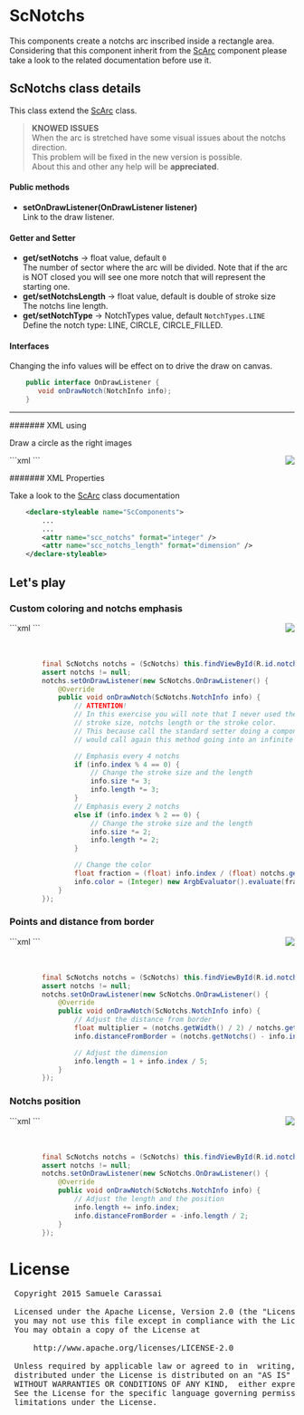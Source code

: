 # ScNotchs
This components create a notchs arc inscribed inside a rectangle area.<br />
Considering that this component inherit from the [ScArc](ScArc) component please take a look to the related documentation before use it.


## ScNotchs class details
This class extend the [ScArc](ScArc) class.

> **KNOWED ISSUES**<br />
> When the arc is stretched have some visual issues about the notchs direction.<br />
> This problem will be fixed in the new version is possible.<br />
> About this and other any help will be **appreciated**.<br />

#### Public methods

- **setOnDrawListener(OnDrawListener listener)**<br />
Link to the draw listener.


#### Getter and Setter
- **get/setNotchs**  -> float value, default <code>0</code><br />
The number of sector where the arc will be divided.
Note that if the arc is NOT closed you will see one more notch that will represent the starting one.
- **get/setNotchsLength**  -> float value, default is double of stroke size<br />
The notchs line length.
- **get/setNotchType**  -> NotchTypes value, default <code>NotchTypes.LINE</code><br />
Define the notch type: LINE, CIRCLE, CIRCLE_FILLED.


#### Interfaces

Changing the info values will be effect on to drive the draw on canvas.

```java
    public interface OnDrawListener {
       void onDrawNotch(NotchInfo info);
    }
```

---
####### XML using

Draw a circle as the right images

<img align="right" src="https://github.com/Paroca72/sc-widgets/blob/master/raw/scnotchs/1.jpg"> 
```xml
    <com.sccomponents.widgets.ScNotchs
        xmlns:sc="http://schemas.android.com/apk/res-auto"
        android:layout_width="200dp"
        android:layout_height="wrap_content"
        android:padding="10dp"
        sc:scc_notchs="10"
    />
```


####### XML Properties

Take a look to the [ScArc](ScArc) class documentation
```xml
    <declare-styleable name="ScComponents">
        ...
        ...
        <attr name="scc_notchs" format="integer" />
        <attr name="scc_notchs_length" format="dimension" />
    </declare-styleable>
```

## Let's play

### Custom coloring and notchs emphasis

<img align="right" src="https://github.com/Paroca72/sc-widgets/blob/master/raw/scnotchs/2.jpg"> 
```xml
    <com.sccomponents.widgets.ScNotchs
        xmlns:sc="http://schemas.android.com/apk/res-auto"
        android:id="@+id/notchs"
        android:layout_width="200dp"
        android:layout_height="wrap_content"
        android:background="#cccccc"
        android:padding="10dp"
        sc:scc_angle_start="-90"
        sc:scc_notchs="16"/>
```

<br />
<br />
<br />

```java
        final ScNotchs notchs = (ScNotchs) this.findViewById(R.id.notchs);
        assert notchs != null;
        notchs.setOnDrawListener(new ScNotchs.OnDrawListener() {
            @Override
            public void onDrawNotch(ScNotchs.NotchInfo info) {
                // ATTENTION!
                // In this exercise you will note that I never used the class setter to set the
                // stroke size, notchs length or the stroke color.
                // This because call the standard setter doing a component invalidate that
                // would call again this method going into an infinite loop.

                // Emphasis every 4 notchs
                if (info.index % 4 == 0) {
                    // Change the stroke size and the length
                    info.size *= 3;
                    info.length *= 3;
                }
                // Emphasis every 2 notchs
                else if (info.index % 2 == 0) {
                    // Change the stroke size and the length
                    info.size *= 2;
                    info.length *= 2;
                }

                // Change the color
                float fraction = (float) info.index / (float) notchs.getNotchs();
                info.color = (Integer) new ArgbEvaluator().evaluate(fraction, 0xffff0000, 0xff0000ff);
            }
        });
```

### Points and distance from border

<img align="right" src="https://github.com/Paroca72/sc-widgets/blob/master/raw/scnotchs/3.jpg"> 
```xml
    <com.sccomponents.widgets.ScNotchs
        xmlns:sc="http://schemas.android.com/apk/res-auto"
        android:id="@+id/notchs"
        android:layout_width="200dp"
        android:layout_height="wrap_content"
        android:background="#cccccc"
        android:padding="10dp"
        sc:scc_angle_sweep="270"
        sc:scc_notchs="9"
        sc:scc_notchs_length="1dp"
        sc:scc_stroke_size="12dp"/>
```

<br />
<br />
<br />

```java
        final ScNotchs notchs = (ScNotchs) this.findViewById(R.id.notchs);
        assert notchs != null;
        notchs.setOnDrawListener(new ScNotchs.OnDrawListener() {
            @Override
            public void onDrawNotch(ScNotchs.NotchInfo info) {
                // Adjust the distance from border
                float multiplier = (notchs.getWidth() / 2) / notchs.getNotchs();
                info.distanceFromBorder = (notchs.getNotchs() - info.index) * multiplier;

                // Adjust the dimension
                info.length = 1 + info.index / 5;
            }
        });
```

### Notchs position

<img align="right" src="https://github.com/Paroca72/sc-widgets/blob/master/raw/scnotchs/3.jpg"> 
```xml
    <com.sccomponents.widgets.ScNotchs
            xmlns:sc="http://schemas.android.com/apk/res-auto"
            android:id="@+id/notchs"
            android:layout_width="200dp"
            android:layout_height="200dp"
            android:background="#cccccc"
            android:padding="35dp"
            sc:scc_notchs="32" />
```

<br />
<br />
<br />

```java
        final ScNotchs notchs = (ScNotchs) this.findViewById(R.id.notchs);
        assert notchs != null;
        notchs.setOnDrawListener(new ScNotchs.OnDrawListener() {
            @Override
            public void onDrawNotch(ScNotchs.NotchInfo info) {
                // Adjust the length and the position
                info.length += info.index;
                info.distanceFromBorder = -info.length / 2;
            }
        });
```


# License
<pre>
 Copyright 2015 Samuele Carassai

 Licensed under the Apache License, Version 2.0 (the "License");
 you may not use this file except in compliance with the License.
 You may obtain a copy of the License at

     http://www.apache.org/licenses/LICENSE-2.0

 Unless required by applicable law or agreed to in  writing, software
 distributed under the License is distributed on an "AS IS" BASIS,
 WITHOUT WARRANTIES OR CONDITIONS OF ANY KIND,  either express or implied.
 See the License for the specific language governing permissions and
 limitations under the License.
</pre>